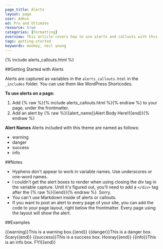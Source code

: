 ```yaml
---
page_title: Alerts
layout: page
user: Admin
ed: Pro and Ultimate
resource: true
categories: [Formatting]
overview: This article covers how to use alerts and callouts with this theme.
tags: getting-started
keywords: monkey, neil young
---
```

{% include alerts_callouts.html %}

##Getting Started with Alerts

Alerts are captured as variables in the ```alerts_callouts.html``` in the ```_includes``` folder. You can use them like WordPress Shortcodes.

**To use alerts on a page:**

1. Add {% raw %}{% include alerts_callouts.html %}{% endraw %} to your page, under the frontmatter.
2. Add an alert by {% raw %}{{alert_name}}Alert Body Here!{{end}}</div>{% endraw %}

**Alert Names**
Alerts included with this theme are named as follows:

- warning
- danger
- success
- info

##Notes

- Hyphens don't appear to work in variable names. Use underscores or one-word names.
- I couldn't get the alert boxes to render when using closing the div tag in the variable capture. Until it's figured out, you'll need to add a ```</div>``` tag after the {% raw %}{{end}}{% endraw %}. Sorry.
- You can't use Markdown inside of alerts or callouts.
- If you want to post an alert to every page of your site, you can add the code to your page layout, right below the frontmatter. Every page using the layout will show the alert.


##Examples

{{warning}}This is a warning box.{{end}}</div>
{{danger}}This is a danger box. Scary{{end}}</div>
{{success}}This is a success box. Hooray{{end}}</div>
{{info}}This is an info box. FYI{{end}}<div>
